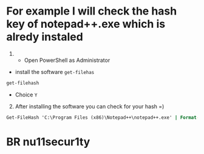  # For example I will check the hash key of notepad++.exe which is alredy instaled
 1. - Open PowerShell as Administrator
 - install the software `get-filehas`
 
 ```cmd
 get-filehash
 ```
 - Choice `Y`
 
2. After installing the software you can check for your hash =) 
 ```cmd
 Get-FileHash 'C:\Program Files (x86)\Notepad++\notepad++.exe' | Format-List
 ```
 
 # BR nu11secur1ty
